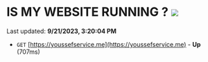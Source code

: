 # IS MY WEBSITE RUNNING ? [![](https://img.shields.io/static/v1?label=Sponsor&message=%E2%9D%A4&logo=GitHub&color=%23fe8e86)](https://github.com/sponsors/<username>)

Last updated: **9/21/2023, 3:20:04 PM**

- `GET` [https://youssefservice.me](https://youssefservice.me) - **Up** (707ms)
